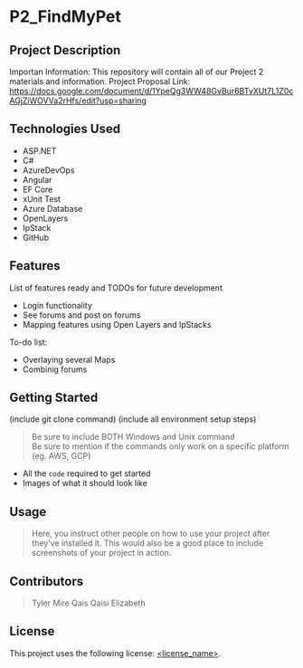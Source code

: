 # P2_FindMyPet

## Project Description

Importan Information:
This repository will contain all of our Project 2 materials and information.
Project Proposal Link: https://docs.google.com/document/d/1YpeQg3WW48GvBur6BTvXUt7L1Z0cAGjZiWOVVa2rHfs/edit?usp=sharing

## Technologies Used

* ASP.NET
* C#
* AzureDevOps
* Angular
* EF Core
* xUnit Test
* Azure Database
* OpenLayers
* IpStack
* GitHub

## Features

List of features ready and TODOs for future development
* Login functionality
* See forums and post on forums
* Mapping features using Open Layers and IpStacks

To-do list:
* Overlaying several Maps
* Combinig forums

## Getting Started
   
(include git clone command)
(include all environment setup steps)

> Be sure to include BOTH Windows and Unix command  
> Be sure to mention if the commands only work on a specific platform (eg. AWS, GCP)

- All the `code` required to get started
- Images of what it should look like

## Usage

> Here, you instruct other people on how to use your project after they’ve installed it. This would also be a good place to include screenshots of your project in action.

## Contributors

> Tyler Mire
> Qais Qaisi
> Elizabeth 

## License

This project uses the following license: [<license_name>](<link>).



